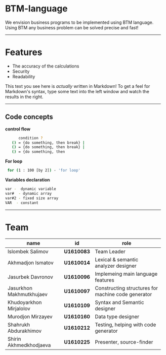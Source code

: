 # BTM-language

We envision business programs to be implemented using BTM language.
Using BTM any business problem can be solved precise and fast!

---

# Features

  - The accuracy of the calculations
  - Security
  - Readability


This text you see here is *actually* written in Markdown! To get a feel for Markdown's syntax, type some text into the left window and watch the results in the right.

---
## Code concepts
 **control flow**
 ```sh
       condition ? 
	() = {do something, then break} |
	() = {do something, then break} | 
	() = {do something, then 
```
 **For loop**
 ```sh
  for (1 : 100 [by 2]) - 'for loop'
 ```
 
 **Variables declaration**
 ```sh
var -  dynamic variable
var#  - dynamic array
var#2 - fixed size array
VAR  - constant
 ```
---
# Team

| name | id | role |
| ---- | -- | ---- |
| Islombek Salimov | **U1610083** | Team Leader
| Akhmadjon Ismatov | **U1610014** | Lexical & semantic analyzer designer
| Jasurbek Davronov  | **U1610096** | Implemeing main language features
| Jasurkhon Makhmutkhujaev | **U1610097** | Constructing structures for machine code generator
| Khudoyarkhon Mirjalolov | **U1610109** | Syntax and Semantic designer
| Murodjon Mirzayev | **U1610160** | Data type designer
| Shahrukh Abdurakhimov | **U1610212** | Testing, helping with code generator
| Shirin Akhmedkhodjaeva | **U1610225** | Presenter, source-finder
